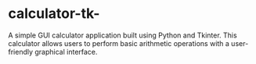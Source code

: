 # calculator-tk-
A simple GUI calculator application built using Python and Tkinter. This calculator allows users to perform basic arithmetic operations with a user-friendly graphical interface.

